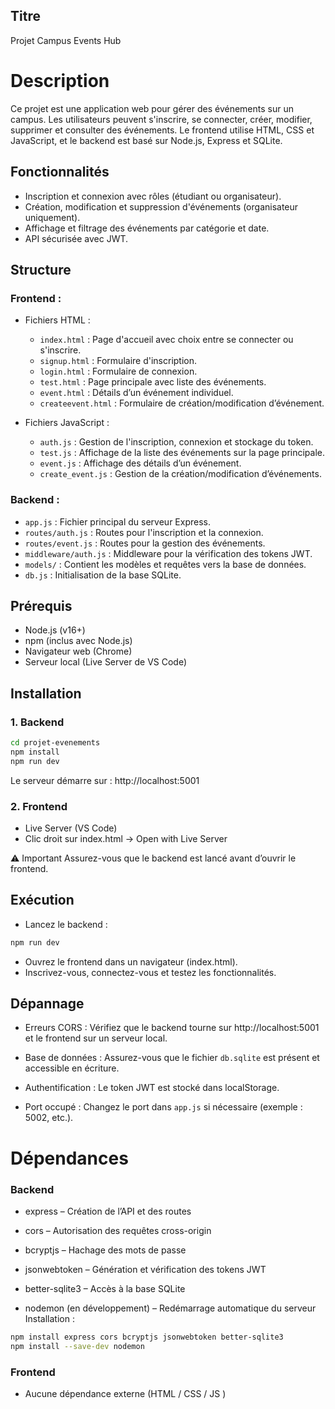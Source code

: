 
## Titre
Projet Campus Events Hub
# Description
Ce projet est une application web pour gérer des événements sur un campus. Les utilisateurs peuvent s'inscrire, se connecter, créer, modifier, supprimer et consulter des événements. Le frontend utilise HTML, CSS et JavaScript, et le backend est basé sur Node.js, Express et SQLite.
## Fonctionnalités
- Inscription et connexion avec rôles (étudiant ou organisateur).
- Création, modification et suppression d'événements (organisateur uniquement).
- Affichage et filtrage des événements par catégorie et date.
- API sécurisée avec JWT.
## Structure
### Frontend :
- Fichiers HTML :  
  - `index.html` : Page d'accueil avec choix entre se connecter ou s'inscrire.  
  - `signup.html` : Formulaire d'inscription.  
  - `login.html` : Formulaire de connexion.  
  - `test.html` : Page principale avec liste des événements.  
  - `event.html` : Détails d’un événement individuel.  
  - `createevent.html` : Formulaire de création/modification d’événement.

- Fichiers JavaScript :  
  - `auth.js` : Gestion de l'inscription, connexion et stockage du token.  
  - `test.js` : Affichage de la liste des événements sur la page principale.  
  - `event.js` : Affichage des détails d’un événement.  
  - `create_event.js` : Gestion de la création/modification d’événements.

### Backend :
- `app.js` : Fichier principal du serveur Express.
- `routes/auth.js` : Routes pour l'inscription et la connexion.
- `routes/event.js` : Routes pour la gestion des événements.
- `middleware/auth.js` : Middleware pour la vérification des tokens JWT.
- `models/` : Contient les modèles et requêtes vers la base de données.
- `db.js` : Initialisation de la base SQLite.
## Prérequis
- Node.js (v16+)
- npm (inclus avec Node.js)
- Navigateur web (Chrome)
- Serveur local (Live Server de VS Code)
##  Installation
### 1. Backend

```bash
cd projet-evenements
npm install
npm run dev
```
Le serveur démarre sur :
http://localhost:5001

### 2. Frontend
- Live Server (VS Code)
- Clic droit sur index.html → Open with Live Server

⚠️ Important
Assurez-vous que le backend est lancé avant d’ouvrir le frontend.

## Exécution
- Lancez le backend :
```bash
npm run dev
```
- Ouvrez le frontend dans un navigateur (index.html).
- Inscrivez-vous, connectez-vous et testez les fonctionnalités.
## Dépannage
- Erreurs CORS :
  Vérifiez que le backend tourne sur http://localhost:5001 et le frontend sur un serveur local.

- Base de données :
  Assurez-vous que le fichier `db.sqlite` est présent et accessible en écriture.

- Authentification :
  Le token JWT est stocké dans localStorage.

- Port occupé :
  Changez le port dans  `app.js` si nécessaire (exemple : 5002, etc.).
# Dépendances
### Backend
- express – Création de l’API et des routes

- cors – Autorisation des requêtes cross-origin

- bcryptjs – Hachage des mots de passe

- jsonwebtoken – Génération et vérification des tokens JWT

- better-sqlite3 – Accès à la base SQLite

- nodemon (en développement) – Redémarrage automatique du serveur
Installation :
```bash
npm install express cors bcryptjs jsonwebtoken better-sqlite3
npm install --save-dev nodemon
```
### Frontend
- Aucune dépendance externe (HTML / CSS / JS )
